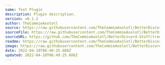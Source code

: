 ```yaml
---
name: Test Plugin
description: Plugin description.
version: v0.1.2
author: TheCommieAxolotl
source: https://raw.githubusercontent.com/TheCommieAxolotl/BetterDiscord-Stuff/main/CleanUpConfigs/
sourceFile: https://raw.githubusercontent.com/TheCommieAxolotl/BetterDiscord-Stuff/main/CleanUpConfigs/CleanUpConfigs.plugin.js
sourceURL: https://github.com/TheCommieAxolotl/BetterDiscord-Stuff/tree/main/CleanUpConfigs
readme: https://raw.githubusercontent.com/TheCommieAxolotl/BetterDiscord-Stuff/main/CleanUpConfigs/README.md
image: https://raw.githubusercontent.com/TheCommieAxolotl/BetterDiscord-Stuff/main/CleanUpConfigs/assets/Popup.png
date: 2022-04-10T06:49:25.668Z
updated: 2022-04-10T06:49:25.686Z
---
```

